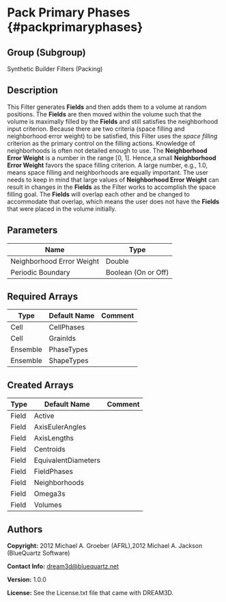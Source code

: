 Pack Primary Phases {#packprimaryphases}
======

## Group (Subgroup) ##
Synthetic Builder Filters (Packing)

## Description ##
This Filter generates **Fields** and then adds them to a volume at random positions. The **Fields** are then moved within the volume such that the volume is maximally filled by the **Fields** and still satisfies the neighborhood input criterion.
Because there are two criteria (space filling and neighborhood error weight) to be satisfied, this Filter uses the _space filling_ criterion as the primary control on the filling actions. Knowledge of neighborhoods is often not detailed enough to use.
 The __Neighborhood Error Weight__ is a number in the range [0, 1]. Hence,a small __Neighborhood Error Weight__ favors the space filling criterion. A large number, e.g., 1.0, means space filling and neighborhoods are equally important.
The user needs to keep in mind that large values of __Neighborhood Error Weight__ can result in changes in the **Fields** as the Filter works to accomplish the space filling goal. The **Fields** will overlap each other and be changed to accommodate that overlap, which means the user does not have the **Fields** that were placed in the volume initially.


## Parameters ##

| Name | Type |
|------|------|
| Neighborhood Error Weight | Double |
| Periodic Boundary | Boolean (On or Off) |

## Required Arrays ##

| Type | Default Name | Comment |
|------|--------------|---------|
| Cell | CellPhases |  |
| Cell | GrainIds |  |
| Ensemble | PhaseTypes |  |
| Ensemble | ShapeTypes |  |

## Created Arrays ##

| Type | Default Name | Comment |
|------|--------------|---------|
| Field | Active |  |
| Field | AxisEulerAngles |  |
| Field | AxisLengths |  |
| Field | Centroids |  |
| Field | EquivalentDiameters |  |
| Field | FieldPhases |  |
| Field | Neighborhoods |  |
| Field | Omega3s |  |
| Field | Volumes |  |

## Authors ##

**Copyright:** 2012 Michael A. Groeber (AFRL),2012 Michael A. Jackson (BlueQuartz Software)

**Contact Info:** dream3d@bluequartz.net

**Version:** 1.0.0

**License:**  See the License.txt file that came with DREAM3D.



